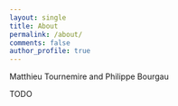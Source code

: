 ```yaml
---
layout: single
title: About
permalink: /about/
comments: false
author_profile: true
---
```

Matthieu Tournemire and Philippe Bourgau

TODO